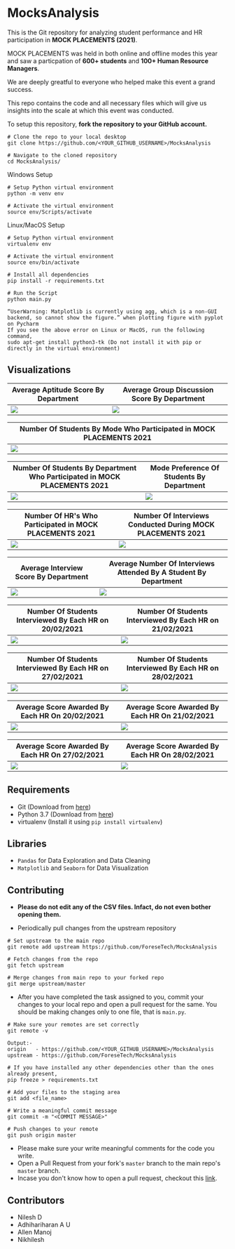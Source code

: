 # MocksAnalysis

This is the Git repository for analyzing student performance and HR participation in __MOCK PLACEMENTS (2021)__.

MOCK PLACEMENTS was held in both online and offline modes this year and saw a particpation of __600+ students__ and __100+ Human Resource Managers__.

We are deeply greatful to everyone who helped make this event a grand success.

This repo contains the code and all necessary files which will give us insights into the scale at which this event was conducted.

To setup this repository, __fork the repository to your GitHub account.__
```
# Clone the repo to your local desktop
git clone https://github.com/<YOUR_GITHUB_USERNAME>/MocksAnalysis

# Navigate to the cloned repository
cd MocksAnalysis/
```

Windows Setup
```
# Setup Python virtual environment
python -m venv env

# Activate the virtual environment
source env/Scripts/activate
```

Linux/MacOS Setup
```
# Setup Python virtual environment
virtualenv env

# Activate the virtual environment
source env/bin/activate
```
 
```
# Install all dependencies
pip install -r requirements.txt

# Run the Script
python main.py
```

```
“UserWarning: Matplotlib is currently using agg, which is a non-GUI backend, so cannot show the figure.” when plotting figure with pyplot on Pycharm
If you see the above error on Linux or MacOS, run the following command,
sudo apt-get install python3-tk (Do not install it with pip or directly in the virtual environment)
```

## Visualizations
| __Average Aptitude Score By Department__                                | __Average Group Discussion Score By Department__                 |
| ----------------------------------------------------------------------- | ---------------------------------------------------------------- |
| <img src="graphs/average_aptitude_score_department.png">                | <img src="graphs/average_group_discussion_score_department.png"> |

| __Number Of Students By Mode Who Participated in MOCK PLACEMENTS 2021__       |
| ----------------------------------------------------------------------------- | 
| <img src="graphs/count_students_mode_preference.png">                         |

| __Number Of Students By Department Who Participated in MOCK PLACEMENTS 2021__ | __Mode Preference Of Students By Department__              |
| ----------------------------------------------------------------------------- | ---------------------------------------------------------- |
| <img src="graphs/count_students_department.png">                              | <img src="graphs/count_students_preference_department.png">|

| __Number Of HR's Who Participated in MOCK PLACEMENTS 2021__| __Number Of Interviews Conducted During MOCK PLACEMENTS 2021__                |
| ---------------------------------------------------------- | ----------------------------------------------------------------------------- |
| <img src="graphs/count_interviewers_date.png">             | <img src="graphs/count_interviews_date.png">                                  |

| __Average Interview Score By Department__                            | __Average Number Of Interviews Attended By A Student By Department__|
| -------------------------------------------------------------------- | ------------------------------------------------------------------- |
| <img src="graphs/average_interview_score_department.png">            | <img src="graphs/average_interview_attended_department.png">        |

| __Number Of Students Interviewed By Each HR on 20/02/2021__                  | __Number Of Students Interviewed By Each HR on 21/02/2021__ |
| ---------------------------------------------------------------------------- | ----------------------------------------------------------- |
| <img src="graphs/count_students_interviewer_20.png">                         | <img src="graphs/count_students_interviewer_21.png">        |

| __Number Of Students Interviewed By Each HR on 27/02/2021__                  | __Number Of Students Interviewed By Each HR on 28/02/2021__ |
| ---------------------------------------------------------------------------- | ----------------------------------------------------------- |
| <img src="graphs/count_students_interviewer_27.png">                         | <img src="graphs/count_students_interviewer_28.png">        |

| __Average Score Awarded By Each HR On 20/02/2021__                            | __Average Score Awarded By Each HR On 21/02/2021__ |
| ----------------------------------------------------------------------------- | -------------------------------------------------- |
| <img src="graphs/average_hr_score_20.png">                                    | <img src="graphs/average_hr_score_21.png">         |

| __Average Score Awarded By Each HR On 27/02/2021__                            | __Average Score Awarded By Each HR On 28/02/2021__ |
| ----------------------------------------------------------------------------- | -------------------------------------------------- |
| <img src="graphs/average_hr_score_27.png">                                    | <img src="graphs/average_hr_score_28.png">         |

## Requirements
* Git (Download from [here](https://git-scm.com/downloads))
* Python 3.7 (Download from [here](https://www.python.org/downloads/release/python-376/))
* virtualenv (Install it using `pip install virtualenv`)

## Libraries 
* `Pandas` for Data Exploration and Data Cleaning
* `Matplotlib` and `Seaborn` for Data Visualization

## Contributing
* __Please do not edit any of the CSV files. Infact, do not even bother opening them.__

* Periodically pull changes from the upstream repository
```
# Set upstream to the main repo
git remote add upstream https://github.com/ForeseTech/MocksAnalysis

# Fetch changes from the repo
git fetch upstream

# Merge changes from main repo to your forked repo
git merge upstream/master
```

* After you have completed the task assigned to you, commit your changes to your local repo and open a pull request for the same. You should be making changes only to one file, that is `main.py`.
```
# Make sure your remotes are set correctly
git remote -v

Output:-
origin   - https://github.com/<YOUR_GITHUB_USERNAME>/MocksAnalysis 
upstream - https://github.com/ForeseTech/MocksAnalysis

# If you have installed any other dependencies other than the ones already present,
pip freeze > requirements.txt

# Add your files to the staging area
git add <file_name>

# Write a meaningful commit message
git commit -m "<COMMIT MESSAGE>"

# Push changes to your remote
git push origin master
```

* Please make sure your write meaningful comments for the code you write.
* Open a Pull Request from your fork's `master` branch to the main repo's `master` branch.
* Incase you don't know how to open a pull request, checkout this [link](https://docs.github.com/en/github/collaborating-with-issues-and-pull-requests/creating-a-pull-request-from-a-fork).

## Contributors
* Nilesh D
* Adhihariharan A U
* Allen Manoj
* Nikhilesh
